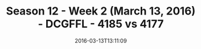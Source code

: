 ---
title: Season 12 - Week 2 (March 13, 2016) - DCGFFL - 4185 vs 4177
teams_score:
- team: 4185
  score: 19
- team: 4177
  score: 18
mvp: BB (Red); DMitch (Teal)
game-ball: Porter B. (Red); Bryant B. (Teal)
season: 12
week: 2
date: '2016-03-13T13:11:09'
pageid: season-12-week-2-march-13-2016-4185-vs-4177
---